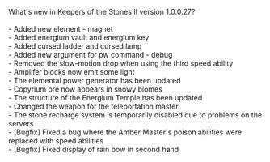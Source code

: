 What's new in Keepers of the Stones II version 1.0.0.27?<br />
<br />- Added new element - magnet
<br />- Added energium vault and energium key
<br />- Added cursed ladder and cursed lamp
<br />- Added new argument for pw command - debug
<br />- Removed the slow-motion drop when using the third speed ability
<br />- Amplifer blocks now emit some light
<br />- The elemental power generator has been updated
<br />- Copyrium ore now appears in snowy biomes
<br />- The structure of the Energium Temple has been updated
<br />- Changed the weapon for the teleportation master
<br />- The stone recharge system is temporarily disabled due to problems on the servers
<br />- [Bugfix] Fixed a bug where the Amber Master's poison abilities were replaced with speed abilities
<br />- [Bugfix] Fixed display of rain bow in second hand